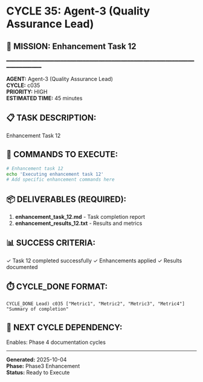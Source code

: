 # CYCLE 35: Agent-3 (Quality Assurance Lead)

## 🎯 MISSION: Enhancement Task 12
━━━━━━━━━━━━━━━━━━━━━━━━━━━━━━━━━━━━━━━━━━━━━━━━━━━━━━━━━━━━━━━━━━━━━━

**AGENT:** Agent-3 (Quality Assurance Lead)  
**CYCLE:** c035  
**PRIORITY:** HIGH  
**ESTIMATED TIME:** 45 minutes  


## 📋 TASK DESCRIPTION:
Enhancement Task 12

## 🔧 COMMANDS TO EXECUTE:
```bash
# Enhancement task 12
echo 'Executing enhancement task 12'
# Add specific enhancement commands here
```

## 📦 DELIVERABLES (REQUIRED):
1. **enhancement_task_12.md** - Task completion report
2. **enhancement_results_12.txt** - Results and metrics

## 📊 SUCCESS CRITERIA:
✓ Task 12 completed successfully
✓ Enhancements applied
✓ Results documented

## ⏱️ CYCLE_DONE FORMAT:
```
CYCLE_DONE Lead) c035 ["Metric1", "Metric2", "Metric3", "Metric4"] "Summary of completion"
```

## 📝 NEXT CYCLE DEPENDENCY:
Enables: Phase 4 documentation cycles

---

**Generated:** 2025-10-04  
**Phase:** Phase3 Enhancement  
**Status:** Ready to Execute
